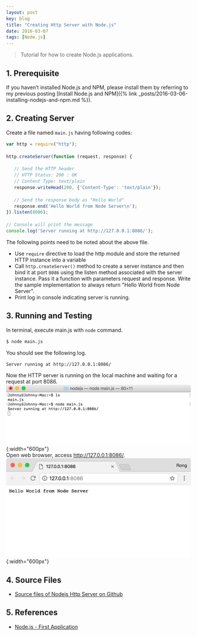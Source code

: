 ```yaml
---
layout: post
key: blog
title: "Creating Http Server with Node.js"
date: 2016-03-07
tags: [Node.js]
---
```


> Tutorial for how to create Node.js applications.

## 1. Prerequisite
If you haven’t installed Node.js and NPM, please install them by referring to my previous posting [Install Node.js and NPM]({% link _posts/2016-03-06-installing-nodejs-and-npm.md %}).

## 2. Creating Server
Create a file named `main.js` having following codes:
```javascript
var http = require("http");

http.createServer(function (request, response) {

   // Send the HTTP header
   // HTTP Status: 200 : OK
   // Content Type: text/plain
   response.writeHead(200, {'Content-Type': 'text/plain'});

   // Send the response body as "Hello World"
   response.end('Hello World from Node Server\n');
}).listen(8086);

// Console will print the message
console.log('Server running at http://127.0.0.1:8086/');
```
The following points need to be noted about the above file.
* Use `require` directive to load the http module and store the returned HTTP instance into a variable
* Call `http.createServer()` method to create a server instance and then bind it at port `8086` using the listen method associated with the server instance. Pass it a function with parameters request and response. Write the sample implementation to always return "Hello World from Node Server".
* Print log in console indicating server is running.

## 3. Running and Testing
In terminal, execute main.js with `node` command.
```sh
$ node main.js
```
You should see the following log.
```sh
Server running at http://127.0.0.1:8086/
```
Now the HTTP server is running on the local machine and waiting for a request at port 8086.
![startserver](/public/posts/2016-03-07/startserver.png){:width="600px"}  
 Open web browser, access http://127.0.0.1:8086/.
![browser](/public/posts/2016-03-07/browser.png){:width="600px"}  

## 4. Source Files
* [Source files of Nodejs Http Server on Github](https://github.com/jojozhuang/Tutorials/tree/master/NodeHttpServer)

## 5. References
* [Node.js - First Application](https://www.tutorialspoint.com/nodejs/nodejs_first_application.htm)
